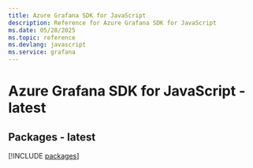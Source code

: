 ```yaml
---
title: Azure Grafana SDK for JavaScript
description: Reference for Azure Grafana SDK for JavaScript
ms.date: 05/28/2025
ms.topic: reference
ms.devlang: javascript
ms.service: grafana
---
```

# Azure Grafana SDK for JavaScript - latest
## Packages - latest
[!INCLUDE [packages](grafana-index.md)]